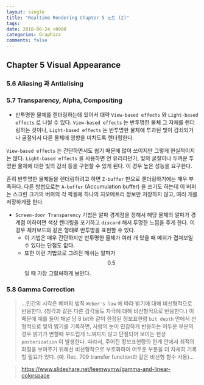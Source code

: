 ```yaml
---
layout: single
title: "Realtime Rendering Chapter 5 노트 (2)"
tags: 
date: 2018-06-24 +0900
categories: Graphics
comments: false
---
```

<script type="text/javascript"
    src="http://cdn.mathjax.org/mathjax/latest/MathJax.js?config=TeX-AMS-MML_HTMLorMML">
</script>

## Chapter 5 Visual Appearance

### 5.6 Aliasing 과 Antialising

### 5.7 Transparency, Alpha, Compositing

* 반투명한 물체를 렌더링하는데 있어서 대략 `View-based effects` 와 `Light-based effects` 로 나뉠 수 있다. `View-based effects` 는 반투명한 물체 그 자체를 렌더링하는 것이나, `Light-based effects` 는 반투명한 물체에 투과된 빛이 감쇠되거나 굴절되서 다른 물체에 영향을 미치도록 렌더링한다.

`View-based effects` 는 간단하면서도 쉽기 때문에 많이 쓰이지만 그렇게 현실적이지는 않다. `Light-based effects` 을 사용하면 언 유리라던가, 빛의 굴절이나 두꺼운 투명한 물체에 대한 빛의 감쇠 등을 구현할 수 있게 된다. 이 경우 높은 성능을 요구한다.

흔히 반투명한 물체들을 렌더링하려고 하면 `Z-buffer` 만으로 렌더링하기에는 매우 부족하다. 다른 방법으로는 `A-buffer` (Accumulation buffer) 을 쓰기도 하는데 이 버퍼는 스크린 크기의 버퍼의 각 픽셀에 하나의 지오메트리 정보만 저장하지 않고, 여러 개를 저장하게끔 한다.

* `Screen-door Transparency` 기법은 알파 경계점을 정해서 해당 물체의 알파가 경계점 이하이면 색상 렌더링을 포기하고 `discard` 해서 투명한 느낌을 주게 한다. 이 경우 체커보드와 같은 형태로 반투명을 표현할 수 있다. 
  * 이 기법은 매우 간단하지만 반투명한 물체가 여러 개 있을 때 메쉬가 겹쳐보일 수 있다는 단점도 잆다. 
  * 또한 이런 기법으로 그려진 메쉬는 알파가 $$ 0.5 $$ 일 때 가장 그럴싸하게 보인다.



### 5.8 Gamma Correction

> ...인간의 시각은 베버의 법칙 `Weber's law` 에 따라 밝기에 대해 비선형적으로 반응한다. (청각과 같은 다른 감각들도 자극에 대해 비선형적으로 반응한다.) 이 때문에 예를 들어 채널 당 8 bit와 같이 한정된 정보표현량 `bit depth` 안에서 선형적으로 빛의 밝기를 기록하면, 사람의 눈이 민감하게 반응하는 어두운 부분의 경우 밝기가 변할때 부드럽게 느껴지지 않고 단절되어 보이는 현상 `posterization` 이 발생한다. 따라서, 주어진 정보표현량의 한계 안에서 최적의 화질을 보여주기 위해선 비선형적으로 부호화하여 어두운 부분을 더 자세히 기록할 필요가 있다. (예. Rec. 709 transfer function과 같은 비선형 함수 사용)...

> https://www.slideshare.net/leemwymw/gamma-and-linear-colorspace


